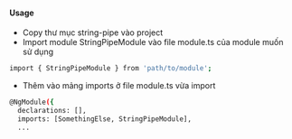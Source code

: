 #### Usage

- Copy thư mục string-pipe vào project
- Import module StringPipeModule vào file module.ts của module muốn sử dụng

```sh
import { StringPipeModule } from 'path/to/module';
```

- Thêm vào mảng imports ở file module.ts vừa import

```sh
@NgModule({
  declarations: [],
  imports: [SomethingElse, StringPipeModule],
  ...
```
